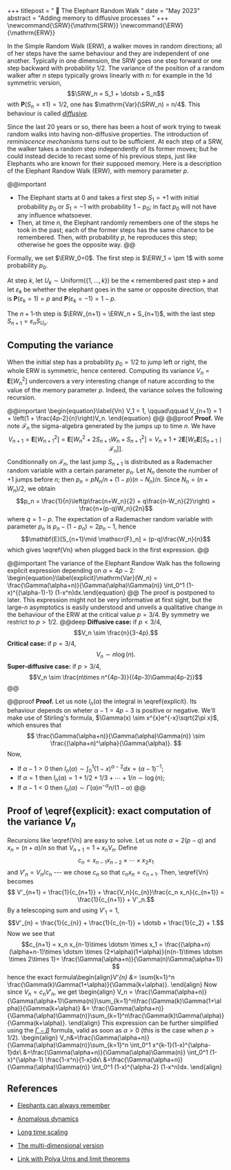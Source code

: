+++
titlepost = " 🐘 The Elephant Random Walk "
date = "May 2023"
abstract = "Adding memory to diffusive processes "
+++
\newcommand{\SRW}{\mathrm{SRW}}
\newcommand{\ERW}{\mathrm{ERW}}


In the Simple Random Walk (ERW), a walker moves in random directions; all of her steps have the same behaviour and they are independent of one another. Typically in one dimension, the SRW goes one step forward or one step backward with probability $1/2$. The variance of the position of a random walker after $n$ steps typically grows linearly with $n$: for example in the 1d symmetric version, $$\SRW_n = S_1 + \dotsb + S_n$$ with $\mathbf{P}(S_n =\pm 1) = 1/2$, one has $\mathrm{Var}(\SRW_n) = n/4$. This behaviour is called [*diffusive*](https://en.wikipedia.org/wiki/Diffusion). 

Since the last 20 years or so, there has been a host of work trying to tweak random walks into having non-diffusive properties. The introduction of *reminiscence mechanisms* turns out to be sufficient. At each step of a SRW, the walker takes a random step independently of its former moves; but he could instead decide to recast some of his previous steps, just like Elephants who are known for their supposed memory. Here is a description of the Elephant Randow Walk (ERW), with memory parameter $p$. 

@@important
- The Elephant starts at 0 and takes a first step $S_1=+1$ with initial probability $p_0$ or $S_1 = -1$ with probability $1-p_0$; in fact $p_0$ will not have any influence whatsoever.
- Then, at time $n$, the Elephant randomly remembers one of the steps he took in the past; each of the former steps has the same chance to be remembered. Then, with probability $p$, he reproduces this step; otherwise he goes the opposite way. 
@@ 

Formally, we set $\ERW_0=0$. The first step is $\ERW_1 = \pm 1$ with some probability $p_0$. 

At step $k$, let $U_k \sim \mathrm{Uniform}(\{1, \dotsc, k\})$ be the « remembered past step » and let $\varepsilon_k$ be whether the elephant goes in the same or opposite direction, that is $\mathbf{P}(\varepsilon_k = 1) = p$ and $\mathbf{P}(\varepsilon_k = -1) = 1-p$. 

The $n+1$-th step is $\ERW_{n+1} = \ERW_n + S_{n+1}$, with the last step $S_{n+1} = \varepsilon_n S_{U_n}$. 




## Computing the variance
When the initial step has a probability $p_0=1/2$ to jump left or right, the whole ERW is symmetric, hence centered. Computing its variance $V_n = \mathbf{E}[W_n^2]$ undercovers a very interesting change of nature according to the value of the memory parameter $p$. Indeed, the variance solves the following recursion. 

@@important
\begin{equation}\label{Vn}
V_1 = 1, \qquad\qquad V_{n+1} = 1 + \left(1 + \frac{4p-2}{n}\right)V_n.
\end{equation}
@@
@@proof
**Proof.** We note $\mathscr{F}_n$ the sigma-algebra generated by the jumps up to time $n$. We have
$$V_{n+1}=\mathbf{E}[W_{n+1}^2] = \mathbf{E}[W_n^2 + 2S_{n+1}W_n + S_{n+1}^2]=V_n + 1 + 2\mathbf{E}[W_n\mathbf{E}[S_{n+1}\mid \mathscr{F}_n]].$$ 
Conditionnally on $\mathscr{F}_n$, the last jump $S_{n+1}$ is distributed as a Rademacher random variable with a certain parameter $p_n$. Let $N_n$ denote the number of +1 jumps before $n$; then $p_n = pN_n/n + (1-p)(n-N_n)/n$. Since $N_n = (n+W_n)/2$, we obtain
$$p_n = \frac{1}{n}\left(p\frac{n+W_n}{2} + q\frac{n-W_n}{2}\right) = \frac{n+(p-q)W_n}{2n}$$
where $q=1-p$. The expectation of a Rademacher random variable with parameter $p_n$ is $p_n - (1-p_n) = 2p_n -1$, hence
$$\mathbf{E}[S_{n+1}\mid \mathscr{F}_n] = (p-q)\frac{W_n}{n}$$
which gives \eqref{Vn} when plugged back in the first expression. 
@@

@@important
The variance of the Elephant Randow Walk has the following explicit expression depending on $\alpha = 4p-2$:
\begin{equation}\label{explicit}\mathrm{Var}(W_n) = \frac{\Gamma(\alpha+n)}{\Gamma(\alpha)\Gamma(n)} \int_0^1 (1-x)^{(\alpha-1)-1} (1-x^n)dx.\end{equation}
@@
The proof is postponed to later. This expression might not be very informative at first sight, but the large-$n$ asymptotics is easily understood and unveils a qualitative change in the behaviour of the ERW at the critical value $p=3/4$. By symmetry we restrict to $p>1/2$. 
@@deep
**Diffusive case:**
if $p<3/4$, 
$$V_n \sim \frac{n}{3-4p}.$$
**Critical case:**
if $p=3/4$, 
$$V_n \sim n\log(n).$$
**Super-diffusive case:**
if $p>3/4$, 
$$V_n \sim \frac{n\times n^{4p-3}}{(4p-3)\Gamma(4p-2)}$$
@@

@@proof
**Proof.** Let us note $I_n(\alpha)$ the integral in \eqref{explicit}. Its behaviour depends on wheter $\alpha-1 = 4p-3$ is positive or negative. We'll make use of Stirling's formula, $\Gamma(x) \sim x^{x}e^{-x}\sqrt{2\pi x}$, which ensures that
$$ \frac{\Gamma(\alpha+n)}{\Gamma(\alpha)\Gamma(n)} \sim \frac{(\alpha+n)^\alpha}{\Gamma(\alpha)}. $$
Now, 
- If $\alpha-1>0$ then $I_n(\alpha)\sim \int_0^1 (1-x)^{\alpha-2}dx = (\alpha-1)^{-1}$;
- If $\alpha=1$ then $I_n(\alpha)=1+1/2+1/3 +\dotsb + 1/n\sim \log(n)$;
- If $\alpha-1<0$ then $I_n(\alpha)\sim \Gamma(\alpha)n^{-\alpha}n/(1-\alpha)$
@@


## Proof of \eqref{explicit}: exact computation of the variance $V_n$

Recursions like \eqref{Vn} are easy to solve. 
Let us note $\alpha = 2(p-q)$ and $x_n = (n + \alpha)/n$ so that $V_{n+1} = 1 + x_n V_n$. Define $$c_n = x_{n-1}x_{n-2}\times\dotsm\times x_2x_1$$ and $V'_n = V_n/c_n$ --- we chose $c_n$ so that $c_nx_n = c_{n+1}$. Then, \eqref{Vn} becomes
$$ V'_{n+1} = \frac{1}{c_{n+1}} + \frac{V_n}{c_{n}}\frac{c_n x_n}{c_{n+1}} = \frac{1}{c_{n+1}} + V'_n.$$
By a telescoping sum and using $V'_1 = 1$, 
$$V'_{n} = \frac{1}{c_{n}} + \frac{1}{c_{n-1}} + \dotsb + \frac{1}{c_2} + 1.$$
Now we see that 
$$c_{n+1} = x_n x_{n-1}\times \dotsm \times x_1 = \frac{(\alpha+n)(\alpha+n-1)\times \dotsm \times (2+\alpha)(1+\alpha)}{n(n-1)\times \dotsm \times 2\times 1}= \frac{\Gamma(\alpha+n)}{\Gamma(n)\Gamma(\alpha+1)} $$ 
hence the exact formula\begin{align}V'_{n} &= \sum_{k=1}^n \frac{\Gamma(k)\Gamma(1+\alpha)}{\Gamma(k+\alpha)}. \end{align}
Now since $V_n = c_n V'_n$, we get
\begin{align} V_n = \frac{\Gamma(\alpha+n)}{\Gamma(\alpha+1)\Gamma(n)}\sum_{k=1}^n\frac{\Gamma(k)\Gamma(1+\alpha)}{\Gamma(k+\alpha)} &= \frac{\Gamma(\alpha+n)}{\Gamma(\alpha)\Gamma(n)}\sum_{k=1}^n\frac{\Gamma(k)\Gamma(\alpha)}{\Gamma(k+\alpha)}.  \end{align}
This expression can be further simplified using the [$\Gamma-\beta$](https://en.wikipedia.org/wiki/Beta_function#Relationship_to_the_gamma_function) formula, valid as soon as $\alpha>0$ (this is the case when $p>1/2$). 
\begin{align}
V_n&=\frac{\Gamma(\alpha+n)}{\Gamma(\alpha)\Gamma(n)}\sum_{k=1}^n \int_0^1 x^{k-1}(1-x)^{\alpha-1}dx\\
&=\frac{\Gamma(\alpha+n)}{\Gamma(\alpha)\Gamma(n)} \int_0^1 (1-x)^{\alpha-1} \frac{1-x^n}{1-x}dx\\
&=\frac{\Gamma(\alpha+n)}{\Gamma(\alpha)\Gamma(n)} \int_0^1 (1-x)^{\alpha-2} (1-x^n)dx. 
\end{align}

## References
- [Elephants can always remember](https://arxiv.org/abs/cond-mat/0406593)

- [Anomalous dynamics](https://arxiv.org/pdf/1005.2780.pdf)

- [Long time scaling](https://arxiv.org/abs/1611.06743)

- [The multi-dimensional version](https://arxiv.org/pdf/1709.07345.pdf)

- [Link with Polya Urns and limit theorems](https://arxiv.org/abs/1608.01305)
